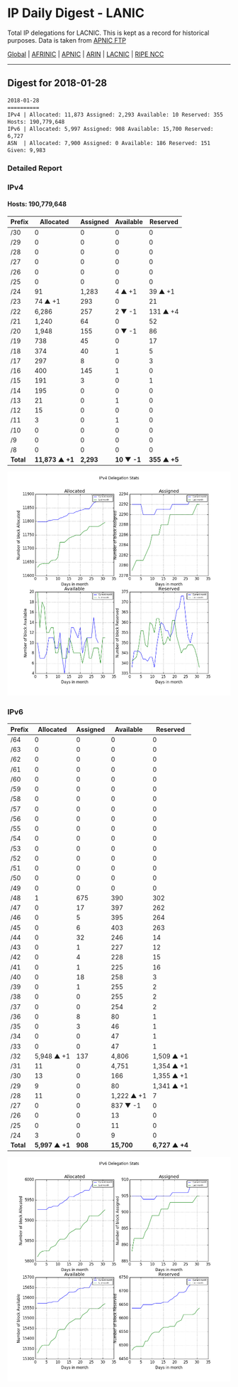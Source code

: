 # IP Daily Digest - LANIC

Total IP delegations for LACNIC. This is kept as a record for historical purposes. Data is taken from [APNIC FTP](https://ftp.apnic.net/)

[Global](https://github.com/csmets/IP-Daily-Digest) | [AFRINIC](https://github.com/csmets/IP-Daily-Digest/tree/master/archives/AFRINIC) | [APNIC](https://github.com/csmets/IP-Daily-Digest/tree/master/archives/APNIC) | [ARIN](https://github.com/csmets/IP-Daily-Digest/tree/master/archives/ARIN) | [LACNIC](https://github.com/csmets/IP-Daily-Digest/tree/master/archives/LACNIC) | [RIPE NCC](https://github.com/csmets/IP-Daily-Digest/tree/master/archives/RIPE_NCC)

---

## Digest for 2018-01-28
```
2018-01-28
==========
IPv4 | Allocated: 11,873 Assigned: 2,293 Available: 10 Reserved: 355 Hosts: 190,779,648
IPv6 | Allocated: 5,997 Assigned: 908 Available: 15,700 Reserved: 6,727
ASN  | Allocated: 7,900 Assigned: 0 Available: 186 Reserved: 151 Given: 9,983
```

### Detailed Report

### IPv4

#### Hosts: **190,779,648**

| Prefix | Allocated | Assigned | Available | Reserved |
| ----- | ----- | ----- | ----- | ----- |
| /30 | 0 | 0 | 0 | 0 |
| /29 | 0 | 0 | 0 | 0 |
| /28 | 0 | 0 | 0 | 0 |
| /27 | 0 | 0 | 0 | 0 |
| /26 | 0 | 0 | 0 | 0 |
| /25 | 0 | 0 | 0 | 0 |
| /24 | 91 | 1,283 | 4 ▲ +1 | 39 ▲ +1 |
| /23 | 74 ▲ +1 | 293 | 0 | 21 |
| /22 | 6,286 | 257 | 2 ▼ -1 | 131 ▲ +4 |
| /21 | 1,240 | 64 | 0 | 52 |
| /20 | 1,948 | 155 | 0 ▼ -1 | 86 |
| /19 | 738 | 45 | 0 | 17 |
| /18 | 374 | 40 | 1 | 5 |
| /17 | 297 | 8 | 0 | 3 |
| /16 | 400 | 145 | 1 | 0 |
| /15 | 191 | 3 | 0 | 1 |
| /14 | 195 | 0 | 0 | 0 |
| /13 | 21 | 0 | 1 | 0 |
| /12 | 15 | 0 | 0 | 0 |
| /11 | 3 | 0 | 1 | 0 |
| /10 | 0 | 0 | 0 | 0 |
| /9 | 0 | 0 | 0 | 0 |
| /8 | 0 | 0 | 0 | 0 |
| **Total** | **11,873 ▲ +1** | **2,293** | **10 ▼ -1** | **355 ▲ +5** |

![ipv4-stats](ipv4-figure.png)

### IPv6

| Prefix | Allocated | Assigned | Available | Reserved |
| ----- | ----- | ----- | ----- | ----- |
| /64 | 0 | 0 | 0 | 0 |
| /63 | 0 | 0 | 0 | 0 |
| /62 | 0 | 0 | 0 | 0 |
| /61 | 0 | 0 | 0 | 0 |
| /60 | 0 | 0 | 0 | 0 |
| /59 | 0 | 0 | 0 | 0 |
| /58 | 0 | 0 | 0 | 0 |
| /57 | 0 | 0 | 0 | 0 |
| /56 | 0 | 0 | 0 | 0 |
| /55 | 0 | 0 | 0 | 0 |
| /54 | 0 | 0 | 0 | 0 |
| /53 | 0 | 0 | 0 | 0 |
| /52 | 0 | 0 | 0 | 0 |
| /51 | 0 | 0 | 0 | 0 |
| /50 | 0 | 0 | 0 | 0 |
| /49 | 0 | 0 | 0 | 0 |
| /48 | 1 | 675 | 390 | 302 |
| /47 | 0 | 17 | 397 | 262 |
| /46 | 0 | 5 | 395 | 264 |
| /45 | 0 | 6 | 403 | 263 |
| /44 | 0 | 32 | 246 | 14 |
| /43 | 0 | 1 | 227 | 12 |
| /42 | 0 | 4 | 228 | 15 |
| /41 | 0 | 1 | 225 | 16 |
| /40 | 0 | 18 | 258 | 3 |
| /39 | 0 | 1 | 255 | 2 |
| /38 | 0 | 0 | 255 | 2 |
| /37 | 0 | 0 | 254 | 2 |
| /36 | 0 | 8 | 80 | 1 |
| /35 | 0 | 3 | 46 | 1 |
| /34 | 0 | 0 | 47 | 1 |
| /33 | 0 | 0 | 47 | 1 |
| /32 | 5,948 ▲ +1 | 137 | 4,806 | 1,509 ▲ +1 |
| /31 | 11 | 0 | 4,751 | 1,354 ▲ +1 |
| /30 | 13 | 0 | 166 | 1,355 ▲ +1 |
| /29 | 9 | 0 | 80 | 1,341 ▲ +1 |
| /28 | 11 | 0 | 1,222 ▲ +1 | 7 |
| /27 | 0 | 0 | 837 ▼ -1 | 0 |
| /26 | 0 | 0 | 13 | 0 |
| /25 | 0 | 0 | 11 | 0 |
| /24 | 3 | 0 | 9 | 0 |
| **Total** | **5,997 ▲ +1** | **908** | **15,700** | **6,727 ▲ +4** |

![ipv6-stats](ipv6-figure.png)